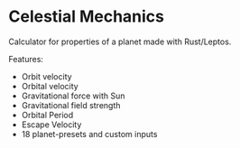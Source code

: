 # Celestial Mechanics
Calculator for properties of a planet made with Rust/Leptos.

Features:
- Orbit velocity
- Orbital velocity
- Gravitational force with Sun
- Gravitational field strength
- Orbital Period
- Escape Velocity
- 18 planet-presets and custom inputs
